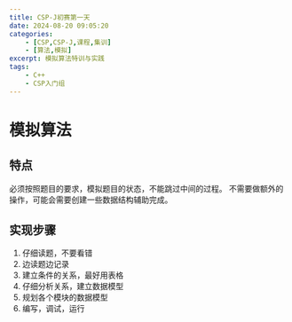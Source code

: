 ```yaml
---
title: CSP-J初赛第一天
date: 2024-08-20 09:05:20
categories:
    - [CSP,CSP-J,课程,集训]
    - [算法,模拟]
excerpt: 模拟算法特训与实践
tags: 
    - C++
    - CSP入门组
---
```


# 模拟算法

## 特点
必须按照题目的要求，模拟题目的状态，不能跳过中间的过程。
不需要做额外的操作，可能会需要创建一些数据结构辅助完成。

## 实现步骤

1. 仔细读题，不要看错
2. 边读题边记录
3. 建立条件的关系，最好用表格
4. 仔细分析关系，建立数据模型
5. 规划各个模块的数据模型
6. 编写，调试，运行
